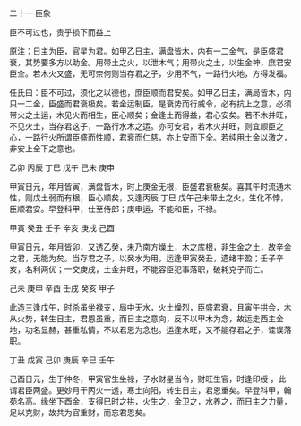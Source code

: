 二十一 臣象

臣不可过也，贵乎损下而益上

原注：日主为臣，官星为君。如甲乙日主，满盘皆木，内有一二金气，是臣盛君衰，其势要多方以助金。用带土之火，以泄木气；用带火之土，以生金神，庶君安臣全。若木火又盛，无可奈何则当存君之子，少用不气，一路行火地，方得发福。

任氏曰：臣不可过，须化之以德也，庶臣顺而君安矣。如甲乙日主，满局皆木，内只一二金，臣盛而君衰极矣。若金运制臣，是衰势而行威令，必有抗上之意，必须带火之土运，木见火而相生，臣心顺矣；金逢土而得益，君心安矣。若不木并旺，不见火土，当存君这子，一路行水木之运。亦可安君，若木火并旺，则宜顺臣之心，一路行火所谓臣盛而性顺，君衰而仁慈，亦上安而下全。若纯用土金以激之，非安上全下之意也。

乙卯 丙辰 丁巳 戊午 己未 庚申

甲寅日元，年月皆寅，满盘皆木，时上庚金无根，臣盛君衰极矣。喜其午时流通木性，则戊土弱而有根，臣心顺矣，又逢丙辰 丁巳 戊午己未带土之火，生化不悖，臣顺君安。早登科甲，仕至侍郎；庚申运，不能和臣，不禄。

甲寅 癸丑 壬子 辛亥 庚戌 己酉

甲寅日元，年月皆卯，又透乙癸，未乃南方燥土，木之库根，非生金之土，故辛金之君，无能为矣。当存君之子，以癸水为用，运逢甲寅癸丑，遗绪丰盈；壬子辛亥，名利两优；一交庚戌，土金并旺，不能容臣犯事落职，破耗克子而亡。

己未 庚申 辛酉 壬戌 癸亥 甲子

此造三逢戊午，时杀虽坐禄支，局中无水，火土燥烈，臣盛君衰，且寅午拱会，木从火势，转生日主，君恩虽重，而日主之意向，反不以甲木为念，故运走西主金地，功名显赫，甚重私情，不以君恩为念也。运逢水旺，又不能存君之子，诖误落职。

丁丑 戊寅 己卯 庚辰 辛巳 壬午

己酉日元，生于仲冬，甲寅官生坐禄，子水财星当令，财旺生官，时逢印绶 ，此谓君臣两盛。更妙月干丙火一透，寒土向阳，转生日主，君恩重矣。早登科甲，翰苑名高。缘坐下酉金，支得巳时之拱，火生之，金卫之，水养之，而日主之力量，足以克财，故共为官重财，而忘君恩矣。

